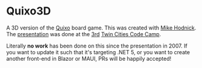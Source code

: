 # Quixo3D

A 3D version of the [Quixo](https://en.gigamic.com/game/quixo) board game. This was created with [Mike Hodnick](https://github.com/kindohm). The [presentation](https://twincitiescodecamp.com/events/tccc3/jason-bock-quixo-3d-game-programming-in-net) was done at the [3rd](https://twincitiescodecamp.com/events/tccc3) [Twin Cities Code Camp](https://twincitiescodecamp.com/).

Literally **no work** has been done on this since the presentation in 2007. If you want to update it such that it's targeting .NET 5, or you want to create another front-end in Blazor or MAUI, PRs will be happily accepted!